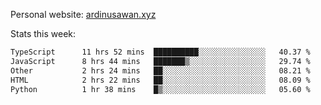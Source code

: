 Personal website: [ardinusawan.xyz](https://ardinusawan.xyz)

Stats this week:
<!--START_SECTION:waka-->

```txt
TypeScript      11 hrs 52 mins  ██████████░░░░░░░░░░░░░░░   40.37 %
JavaScript      8 hrs 44 mins   ███████▒░░░░░░░░░░░░░░░░░   29.74 %
Other           2 hrs 24 mins   ██░░░░░░░░░░░░░░░░░░░░░░░   08.21 %
HTML            2 hrs 22 mins   ██░░░░░░░░░░░░░░░░░░░░░░░   08.09 %
Python          1 hr 38 mins    █▒░░░░░░░░░░░░░░░░░░░░░░░   05.60 %
```

<!--END_SECTION:waka-->
